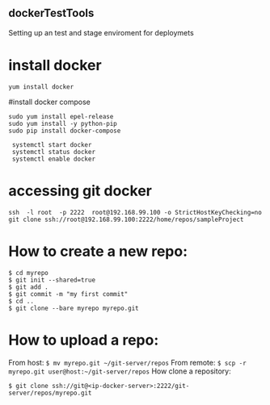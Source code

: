 ## dockerTestTools
Setting up an test and stage enviroment for deploymets

# install docker
``` yum install docker ```

#install docker compose
```
sudo yum install epel-release
sudo yum install -y python-pip
sudo pip install docker-compose

 systemctl start docker 
 systemctl status docker
 systemctl enable docker
```

# accessing git docker
```
ssh  -l root  -p 2222  root@192.168.99.100 -o StrictHostKeyChecking=no
git clone ssh://root@192.168.99.100:2222/home/repos/sampleProject

```

# How to create a new repo:
```
$ cd myrepo
$ git init --shared=true
$ git add .
$ git commit -m "my first commit"
$ cd ..
$ git clone --bare myrepo myrepo.git
```
# How to upload a repo:

From host:
```$ mv myrepo.git ~/git-server/repos```
From remote:
```$ scp -r myrepo.git user@host:~/git-server/repos```
How clone a repository:
```
$ git clone ssh://git@<ip-docker-server>:2222/git-server/repos/myrepo.git
```